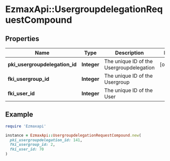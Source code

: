 # EzmaxApi::UsergroupdelegationRequestCompound

## Properties

| Name | Type | Description | Notes |
| ---- | ---- | ----------- | ----- |
| **pki_usergroupdelegation_id** | **Integer** | The unique ID of the Usergroupdelegation | [optional] |
| **fki_usergroup_id** | **Integer** | The unique ID of the Usergroup |  |
| **fki_user_id** | **Integer** | The unique ID of the User |  |

## Example

```ruby
require 'Ezmaxapi'

instance = EzmaxApi::UsergroupdelegationRequestCompound.new(
  pki_usergroupdelegation_id: 141,
  fki_usergroup_id: 2,
  fki_user_id: 70
)
```

